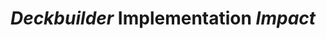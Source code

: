 ---
layout: Comparison
title: "***Deckbuilder*** **Implementation** *Impact*"
title_left: "**Before** Implementation"
content_left: |
  **Traditional Challenges**
  • *Manual* presentation creation
  • ***Inconsistent*** formatting
  • ___Time-consuming___ layout decisions
  • **Limited** template flexibility
  • *Error-prone* content placement
title_right: "**After** ___Deckbuilder___"
content_right: |
  **Automated Excellence**
  • ***Intelligent*** content processing
  • *Consistent* professional branding
  • ___Instant___ layout optimization  
  • **Flexible** template system
  • *Reliable* content placement
---